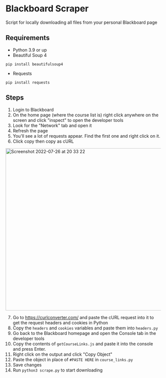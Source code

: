 # Blackboard Scraper
Script for locally downloading all files from your personal Blackboard page

## Requirements
- Python 3.9 or up
- Beautiful Soup 4
```
pip install beautifulsoup4
```
- Requests
```
pip install requests
```

## Steps
1. Login to Blackboard
2. On the home page (where the course list is) right click anywhere on the screen and click "inspect" to open the developer tools
3. Look for the "Network" tab and open it
4. Refresh the page
5. You'll see a lot of requests appear. Find the first one and right click on it. 
6. Click copy then copy as cURL

<img width="524" alt="Screenshot 2022-07-26 at 20 33 22" src="https://user-images.githubusercontent.com/38282695/181096404-7a750c25-b67b-421a-a873-2ee65b77d2c9.png">

7. Go to https://curlconverter.com/ and paste the cURL request into it to get the request headers and cookies in Python
8. Copy the `headers` and `cookies` variables and paste them into `headers.py`
9. Go back to the Blackboard homepage and open the Console tab in the developer tools
10. Copy the contents of `getCourseLinks.js` and paste it into the console and press Enter.
11. Right click on the output and click "Copy Object"
12. Paste the object in place of `#PASTE HERE` in `course_links.py`
13. Save changes 
14. Run `python3 scrape.py` to start downloading
